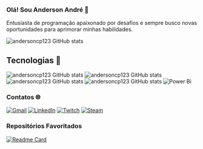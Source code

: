 ### Olá! Sou Anderson André 👋

Entusiasta de programação apaixonado por desafios e sempre busco novas oportunidades para aprimorar minhas habilidades.

![andersoncp123 GitHub stats](https://github-readme-stats.vercel.app/api?username=andersoncp123&show_icons=true&theme=transparent&border_color=407c85&rank_icon=github&include_all_commits=true&hide=contribs&locale=pt-br)


## Tecnologias 🚀
![andersoncp123 GitHub stats](https://img.shields.io/badge/Python-3776AB?style=for-the-badge&logo=python&logoColor=white)
![andersoncp123 GitHub stats](https://img.shields.io/badge/Java-ED8B00?style=for-the-badge&logo=openjdk&logoColor=white)
![andersoncp123 GitHub stats](https://img.shields.io/badge/R-276DC3?style=for-the-badge&logo=r&logoColor=white)
![andersoncp123 GitHub stats](https://img.shields.io/badge/C-00599C?style=for-the-badge&logo=c&logoColor=white)
![Power Bi](https://img.shields.io/badge/power_bi-F2C811?style=for-the-badge&logo=powerbi&logoColor=black)

### Contatos 🌐
[![Gmail](https://img.shields.io/badge/Gmail-D14836?style=for-the-badge&logo=gmail&logoColor=white)](mailto:andersoncp321@gmail.com)
[![LinkedIn](https://img.shields.io/badge/linkedin-%230077B5.svg?style=for-the-badge&logo=linkedin&logoColor=white)](https://www.linkedin.com/in/anderson-andr%C3%A9-aa7a43249/)
[![Twitch](https://img.shields.io/badge/Twitch-%239146FF.svg?style=for-the-badge&logo=Twitch&logoColor=white)](https://www.twitch.tv/andersoncp123)
[![Steam](https://img.shields.io/badge/steam-%23000000.svg?style=for-the-badge&logo=steam&logoColor=white)](https://steamcommunity.com/id/andersoncp123/)


### Repositórios Favoritados
[![Readme Card](https://github-readme-stats.vercel.app/api/pin/?username=andersoncp123&repo=Beecrowd&border_color=407c85&theme=transparent)](https://github.com/andersoncp123/Beecrowd)
